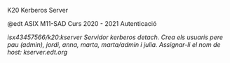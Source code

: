 K20 Kerberos Server

@edt ASIX M11-SAD Curs 2020 - 2021
Autenticació

   *isx43457566/k20:kserver Servidor kerberos detach. Crea els usuaris pere pau (admin), jordi, anna, marta, marta/admin i julia. Assignar-li el nom de host: kserver.edt.org*

